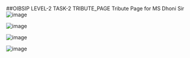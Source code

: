 ##OIBSIP LEVEL-2 TASK-2 TRIBUTE_PAGE
Tribute Page for MS Dhoni Sir
![image](https://github.com/Jyothirmayeebandi/TRIBUTE_PAGE/assets/103729063/90b3dd7f-5ac5-4a49-aea3-5c1b37a6b895)

![image](https://github.com/Jyothirmayeebandi/TRIBUTE_PAGE/assets/103729063/207bde14-a702-440d-9c12-c17ff2f2410d)

![image](https://github.com/Jyothirmayeebandi/TRIBUTE_PAGE/assets/103729063/17bc52ec-2c2d-4942-aa68-fa8848ed9ceb)

![image](https://github.com/Jyothirmayeebandi/TRIBUTE_PAGE/assets/103729063/1d36113e-eae5-4ab1-8e17-5cfe47f8a913)
